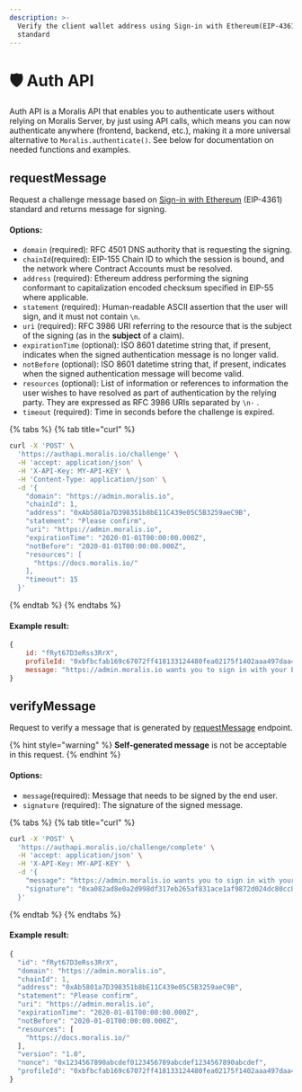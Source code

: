 ```yaml
---
description: >-
  Verify the client wallet address using Sign-in with Ethereum(EIP-4361)
  standard
---
```


# 🛡 Auth API

Auth API is a Moralis API that enables you to authenticate users without relying on Moralis Server, by just using API calls, which means you can now authenticate anywhere (frontend, backend, etc.), making it a more universal alternative to `Moralis.authenticate()`. See below for documentation on needed functions and examples.

## requestMessage

Request a challenge message based on [Sign-in with Ethereum](https://eips.ethereum.org/EIPS/eip-4361) (EIP-4361) standard and returns message for signing.

#### Options:

* `domain` (required): RFC 4501 DNS authority that is requesting the signing.
* `chainId`(required): EIP-155 Chain ID to which the session is bound, and the network where Contract Accounts must be resolved.
* `address` (required): Ethereum address performing the signing conformant to capitalization encoded checksum specified in EIP-55 where applicable.
* `statement` (required): Human-readable ASCII assertion that the user will sign, and it must not contain `\n`.
* `uri` (required): RFC 3986 URI referring to the resource that is the subject of the signing (as in the **subject** of a claim).
* `expirationTime` (optional): ISO 8601 datetime string that, if present, indicates when the signed authentication message is no longer valid.
* `notBefore` (optional): ISO 8601 datetime string that, if present, indicates when the signed authentication message will become valid.
* `resources` (optional): List of information or references to information the user wishes to have resolved as part of authentication by the relying party. They are expressed as RFC 3986 URIs separated by `\n-` .
* `timeout` (required): Time in seconds before the challenge is expired.

{% tabs %}
{% tab title="curl" %}
```bash
curl -X 'POST' \
  'https://authapi.moralis.io/challenge' \
  -H 'accept: application/json' \
  -H 'X-API-Key: MY-API-KEY' \
  -H 'Content-Type: application/json' \
  -d '{
    "domain": "https://admin.moralis.io",
    "chainId": 1,
    "address": "0xAb5801a7D398351b8bE11C439e05C5B3259aeC9B",
    "statement": "Please confirm",
    "uri": "https://admin.moralis.io",
    "expirationTime": "2020-01-01T00:00:00.000Z",
    "notBefore": "2020-01-01T00:00:00.000Z",
    "resources": [
      "https://docs.moralis.io/"
    ],
    "timeout": 15
  }'
```
{% endtab %}
{% endtabs %}

#### Example result:

```javascript
{
    id: "fRyt67D3eRss3RrX",
    profileId: "0xbfbcfab169c67072ff418133124480fea02175f1402aaa497daa4fd09026b0e1",
    message: "https://admin.moralis.io wants you to sign in with your Ethereum account:\n0x3355d6E71585d4e619f4dB4C7c5Bfe549b278299\n\nMoralis Web3Api\n\nURI: https://admin.moralis.io/api/v2/auth/challenge\nVersion: 1\nChain ID: 1\nNonce: T0rUqS2W4va4SvztT\nIssued At: 2022-07-13T07:53:25.750Z\nResources:\n- https://admin.moralis.io/api/v2/auth/challenge",
}
```

## verifyMessage

Request to verify a message that is generated by [requestMessage](auth-api.md#requestmessage) endpoint.

{% hint style="warning" %}
**Self-generated message** is not be acceptable in this request.
{% endhint %}

#### Options:

* `message`(required): Message that needs to be signed by the end user.
* `signature` (required): The signature of the signed message.

{% tabs %}
{% tab title="curl" %}
```bash
curl -X 'POST' \
  'https://authapi.moralis.io/challenge/complete' \
  -H 'accept: application/json' \
  -H 'X-API-Key: MY-API-KEY' \
  -d '{
    "message": "https://admin.moralis.io wants you to sign in with your Ethereum account:\n0x3355d6E71585d4e619f4dB4C7c5Bfe549b278299\n\nMoralis Web3Api\n\nURI: https://admin.moralis.io/api/v2/auth/challenge\nVersion: 1\nChain ID: 1\nNonce: T0rUqS2W4va4SvztT\nIssued At: 2022-07-13T07:53:25.750Z\nResources:\n- https://admin.moralis.io/api/v2/auth/challenge" ,
    "signature": "0xa082ad8e0a2d998df317eb265af831ace1af9872d024dc80cc8c5e7fa09e9c94533083a30f181c8441c4e04863c466ef9fad48c7393dd776fc272d8e3de85aec1e"
  }'
```
{% endtab %}
{% endtabs %}

#### Example result:

```javascript
{
  "id": "fRyt67D3eRss3RrX",
  "domain": "https://admin.moralis.io",
  "chainId": 1,
  "address": "0xAb5801a7D398351b8bE11C439e05C5B3259aeC9B",
  "statement": "Please confirm",
  "uri": "https://admin.moralis.io",
  "expirationTime": "2020-01-01T00:00:00.000Z",
  "notBefore": "2020-01-01T00:00:00.000Z",
  "resources": [
    "https://docs.moralis.io/"
  ],
  "version": "1.0",
  "nonce": "0x1234567890abcdef0123456789abcdef1234567890abcdef",
  "profileId": "0xbfbcfab169c67072ff418133124480fea02175f1402aaa497daa4fd09026b0e1"
}
```
